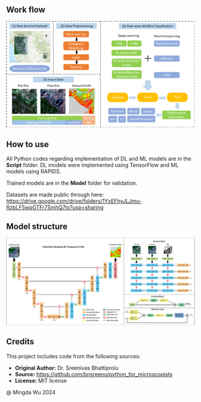 ## Work flow
![Flowchart](https://github.com/MarcWu-929/Wildfire-Burn-Severity-Assessment/blob/b65336097427bf623a108d49df06bb2cc910148a/Figure/flow%20chart_3.png)

## How to use 
All Python codes regarding implementation of DL and ML models are in the **Script** folder. DL models were implemented using TensorFlow and ML models using RAPIDS.

Trained models are in the **Model** folder for validation. 

Datasets are made public through here: https://drive.google.com/drive/folders/1YxEFhyJLJmu-RzbLF5wpGTFr7SmhQ7ts?usp=sharing

## Model structure

![Model structure](https://github.com/MarcWu-929/Wildfire-Burn-Severity-Assessment/blob/c3ca8e17ce0e63dca1bb272cb37d33774411cc3c/Figure/bi_temp.png)

## Credits 
This project includes code from the following sources: 
- **Original Author:** Dr. Sreenivas Bhattiprolu
- **Source:** https://github.com/bnsreenu/python_for_microscopists
- **License:** MIT license


@ Mingda Wu 2024
